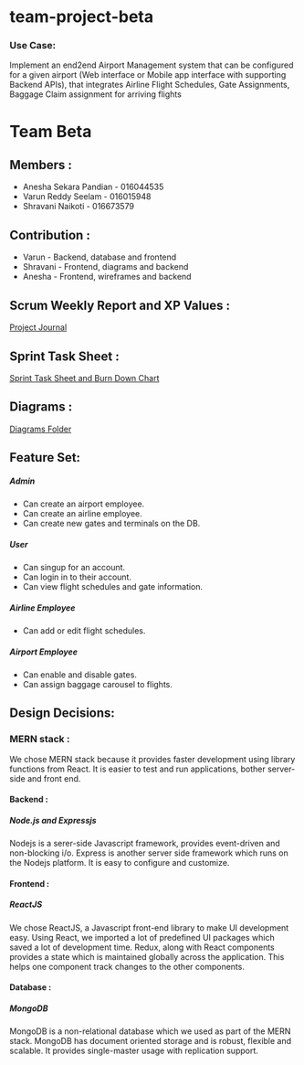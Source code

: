 # team-project-beta

### Use Case:

Implement an end2end Airport Management system that can be configured for a given airport (Web interface or Mobile app interface with supporting Backend APIs), that integrates Airline Flight Schedules, Gate Assignments, Baggage Claim assignment for arriving flights


# Team Beta  

## Members :  
* Anesha Sekara Pandian - 016044535  
* Varun Reddy Seelam - 016015948  
* Shravani Naikoti - 016673579  

## Contribution :  
* Varun - Backend, database and frontend  
* Shravani - Frontend, diagrams and backend  
* Anesha - Frontend, wireframes and backend  

## Scrum Weekly Report and XP Values :  
[Project Journal](https://github.com/gopinathsjsu/team-project-beta/blob/master/Documentation/ProjectJournal.md)  

## Sprint Task Sheet :  
[Sprint Task Sheet and Burn Down Chart](https://github.com/gopinathsjsu/team-project-beta/blob/master/Documentation/Sprint_Task_Sheet.xlsx)  

## Diagrams :
[Diagrams Folder](https://github.com/gopinathsjsu/team-project-beta/tree/master/Documentation/Diagrams)  
  
## Feature Set:  
##### Admin  
* Can create an airport employee.
* Can create an airline employee.
* Can create new gates and terminals on the DB.  

##### User  
* Can singup for an account.
* Can login in to their account.
* Can view flight schedules and gate information.

##### Airline Employee  
* Can add or edit flight schedules.  

##### Airport Employee  
* Can enable and disable gates.
* Can assign baggage carousel to flights.  


## Design Decisions:  
### MERN stack :  
We chose MERN stack because it provides faster development using library functions from React. It is easier to test and run applications, bother server-side and front end.  
#### Backend :
##### Node.js and Expressjs
Nodejs is a serer-side Javascript framework, provides event-driven and non-blocking i/o. Express is another server side framework which runs on the Nodejs platform. It is easy to configure and customize. 
#### Frontend : 
##### ReactJS  
We chose ReactJS, a Javascript front-end library to make UI development easy. Using React, we imported a lot of predefined UI packages which saved a lot of development time. Redux, along with React components provides a state which is maintained globally across the application. This helps one component track changes to the other components.  
#### Database :
##### MongoDB  
MongoDB is a non-relational database which we used as part of the MERN stack. MongoDB has document oriented storage and is robust, flexible and scalable. It provides single-master usage with replication support.  


